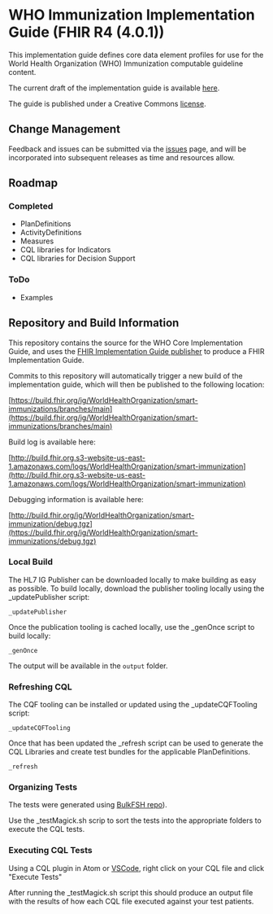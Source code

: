 # WHO Immunization Implementation Guide (FHIR R4 (4.0.1))

This implementation guide defines core data element profiles for use for the World Health Organization (WHO) Immunization computable guideline content.

The current draft of the implementation guide is available [here](https://build.fhir.org/ig/WorldHealthOrganization/smart-immunizations/branches/main).

The guide is published under a Creative Commons [license](LICENSE.md).

## Change Management

Feedback and issues can be submitted via the [issues](issues) page, and will be incorporated into subsequent releases as time and resources allow.

## Roadmap
### Completed

* PlanDefinitions
* ActivityDefinitions
* Measures
* CQL libraries for Indicators
* CQL libraries for Decision Support  

### ToDo

* Examples

## Repository and Build Information

This repository contains the source for the WHO Core Implementation Guide, and uses the [FHIR Implementation Guide publisher](http://wiki.hl7.org/index.php?title=IG_Publisher_Documentation) to produce a FHIR Implementation Guide.

Commits to this repository will automatically trigger a new build of the implementation guide, which will then be published to the following location:

[https://build.fhir.org/ig/WorldHealthOrganization/smart-immunizations/branches/main](https://build.fhir.org/ig/WorldHealthOrganization/smart-immunizations/branches/main)

Build log is available here:

[http://build.fhir.org.s3-website-us-east-1.amazonaws.com/logs/WorldHealthOrganization/smart-immunization](http://build.fhir.org.s3-website-us-east-1.amazonaws.com/logs/WorldHealthOrganization/smart-immunization)

Debugging information is available here:

[http://build.fhir.org/ig/WorldHealthOrganization/smart-immunization/debug.tgz](https://build.fhir.org/ig/WorldHealthOrganization/smart-immunizations/debug.tgz)

### Local Build

The HL7 IG Publisher can be downloaded locally to make building as easy as possible. To build locally, download the publisher tooling locally using the _updatePublisher script:

    _updatePublisher

Once the publication tooling is cached locally, use the _genOnce script to build locally:

    _genOnce

The output will be available in the `output` folder.

### Refreshing CQL

The CQF tooling can be installed or updated using the _updateCQFTooling script:

    _updateCQFTooling

Once that has been updated the _refresh script can be used to generate the CQL Libraries and create test bundles for the applicable PlanDefinitions. 

    _refresh

### Organizing Tests

The tests were generated using [BulkFSH repo](https://github.com/PuraJuniper/bulk-fsh)).

Use the _testMagick.sh scrip to sort the tests into the appropriate folders to execute the CQL tests.

### Executing CQL Tests

Using a CQL plugin in Atom or [VSCode](https://github.com/PuraJuniper/bulk-fsh), right click on your CQL file and click "Execute Tests"

After running the _testMagick.sh script this should produce an output file with the results of how each CQL file executed against your test patients.

